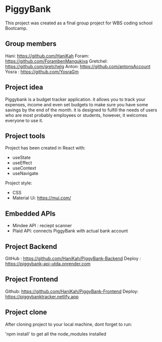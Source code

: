 # PiggyBank

This project was created as a final group project for WBS coding school Bootcamp.

## Group members

Hani: https://github.com/HaniKah
Foram: https://github.com/ForambenMangukiya
Gretchel: https://github.com/gretchelg
Anton: https://github.com/antonsAccount
Yosra : https://github.com/YosraGm

## Project idea

Piggybank is a budget tracker application. it allows you to track your expenses, income and even set budgets to make sure you have some savings by the end of the month. it is designed to fulfill the needs of users who are most probably employees or students, however, it welcomes everyone to use it. 

## Project tools

Project has been created in React with:

- useState
- useEffect
- useContext
- useNavigate

Project style:

- CSS
- Material Ui: https://mui.com/

## Embedded APIs

- Mindee API : reciept scanner
- Plaid API: connects PiggyBank with actual bank account

## Project Backend

GitHub : https://github.com/HaniKah/PiggyBank-Backend
Deploy : https://piggybank-api-utda.onrender.com

## Project Frontend

Github: https://github.com/HaniKah/PiggyBank-Frontend
Deploy: https://piggybanktracker.netlify.app

## Project clone

After cloning project to your local machine, dont forget to run:

'npm install' to get all the node_modules installed
